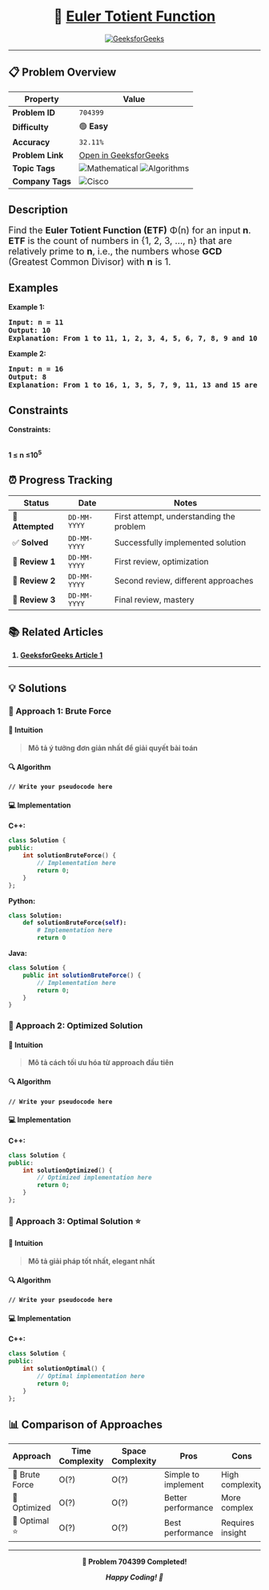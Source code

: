 <div align="center">

# 🧠 [Euler Totient Function](https://www.geeksforgeeks.org/problems/euler-totient-function4604/1)

[![GeeksforGeeks](<https://img.shields.io/badge/GeeksforGeeks-Problem-0F9D58?style=for-the-badge&logo=geeksforgeeks&logoColor=white>)](https://www.geeksforgeeks.org/problems/euler-totient-function4604/1)

</div>

---

## 📋 Problem Overview

| Property | Value |
|----------|-------|
| **Problem ID** | `704399` |
| **Difficulty** | 🟢 **Easy** |
| **Accuracy** | `32.11%` |
| **Problem Link** | [Open in GeeksforGeeks](https://www.geeksforgeeks.org/problems/euler-totient-function4604/1) |
| **Topic Tags** | ![Mathematical](https://img.shields.io/badge/-Mathematical-blue?style=flat-square) ![Algorithms](https://img.shields.io/badge/-Algorithms-blue?style=flat-square) |
| **Company Tags** | ![Cisco](https://img.shields.io/badge/-Cisco-orange?style=flat-square) |

## Description
<!-- description:start -->
<p><span style="font-size: 18px;">Find the <strong>Euler Totient Function (ETF)</strong> Φ(n) for an input<strong> n</strong>. <strong>ETF</strong> is the count of numbers in {1, 2, 3, …, n} that are relatively prime to <strong>n</strong>, i.e., the numbers whose <strong>GCD</strong> (Greatest Common Divisor) with <strong>n</strong> is 1.</span></p>
<p><span style="font-size: 18px;"><strong>
<!-- description:end -->

## Examples

<p><strong class="example">Example 1:</strong></p>
<pre>
<strong>Input:</strong> n = 11
<strong>Output:</strong> 10
<strong>Explanation:</strong> From 1 to 11, 1, 2, 3, 4, 5, 6, 7, 8, 9 and 10 are relatively prime to 11.
</pre>

<p><strong class="example">Example 2:</strong></p>
<pre>
<strong>Input:</strong> n = 16
<strong>Output:</strong> 8
<strong>Explanation:</strong> From 1 to 16, 1, 3, 5, 7, 9, 11, 13 and 15 are relatively prime to 16.
</pre>

## Constraints

<p><strong>Constraints:</strong></p>
<br />1 ≤ n ≤10<sup>5</sup></span></p>

## ⏰ Progress Tracking

| Status | Date | Notes |
|--------|------|-------|
| 🎯 **Attempted** | `DD-MM-YYYY` | First attempt, understanding the problem |
| ✅ **Solved** | `DD-MM-YYYY` | Successfully implemented solution |
| 🔄 **Review 1** | `DD-MM-YYYY` | First review, optimization |
| 🔄 **Review 2** | `DD-MM-YYYY` | Second review, different approaches |
| 🔄 **Review 3** | `DD-MM-YYYY` | Final review, mastery |

## 📚 Related Articles

1. [GeeksforGeeks Article 1](https://www.geeksforgeeks.org/eulers-totient-function/)

---

## 💡 Solutions

### 🥉 Approach 1: Brute Force

#### 📝 Intuition
> Mô tả ý tưởng đơn giản nhất để giải quyết bài toán

#### 🔍 Algorithm
```pseudo
// Write your pseudocode here
```

#### 💻 Implementation

**C++:**
```cpp
class Solution {
public:
    int solutionBruteForce() {
        // Implementation here
        return 0;
    }
};
```

**Python:**
```python
class Solution:
    def solutionBruteForce(self):
        # Implementation here
        return 0
```

**Java:**
```java
class Solution {
    public int solutionBruteForce() {
        // Implementation here
        return 0;
    }
}
```

### 🥈 Approach 2: Optimized Solution

#### 📝 Intuition
> Mô tả cách tối ưu hóa từ approach đầu tiên

#### 🔍 Algorithm
```pseudo
// Write your pseudocode here
```

#### 💻 Implementation

**C++:**
```cpp
class Solution {
public:
    int solutionOptimized() {
        // Optimized implementation here
        return 0;
    }
};
```

### 🥇 Approach 3: Optimal Solution ⭐

#### 📝 Intuition
> Mô tả giải pháp tốt nhất, elegant nhất

#### 🔍 Algorithm
```pseudo
// Write your pseudocode here
```

#### 💻 Implementation

**C++:**
```cpp
class Solution {
public:
    int solutionOptimal() {
        // Optimal implementation here
        return 0;
    }
};
```

## 📊 Comparison of Approaches

| Approach | Time Complexity | Space Complexity | Pros | Cons |
|----------|-----------------|------------------|------|------|
| 🥉 Brute Force | O(?) | O(?) | Simple to implement | High complexity |
| 🥈 Optimized   | O(?) | O(?) | Better performance | More complex |
| 🥇 Optimal ⭐  | O(?) | O(?) | Best performance | Requires insight |

---

<div align="center">

**🎯 Problem 704399 Completed!**

*Happy Coding! 🚀*

</div>
